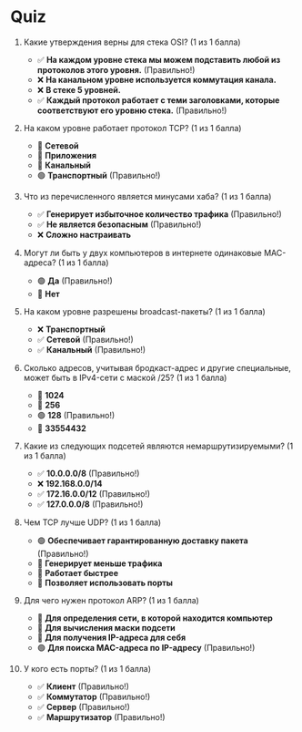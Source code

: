 # Quiz

1. Какие утверждения верны для стека OSI? (1 из 1 балла)
   * ✅ **На каждом уровне стека мы можем подставить любой из протоколов этого уровня.** (Правильно!)
   * ❌ **На канальном уровне используется коммутация канала.**
   * ❌ **В стеке 5 уровней.**
   * ✅ **Каждый протокол работает с теми заголовками, которые соответствуют его уровню стека.** (Правильно!)

   
2. На каком уровне работает протокол TCP? (1 из 1 балла)
   * 🔴 **Сетевой**
   * 🔴 **Приложения**
   * 🔴 **Канальный**
   * 🟢 **Транспортный** (Правильно!)


3. Что из перечисленного является минусами хаба? (1 из 1 балла)
   * ✅ **Генерирует избыточное количество трафика** (Правильно!)
   * ✅ **Не является безопасным** (Правильно!)
   * ❌ **Сложно настраивать**


4. Могут ли быть у двух компьютеров в интернете одинаковые MAC-адреса? (1 из 1 балла)
   * 🟢 **Да** (Правильно!)
   * 🔴 **Нет**


5. На каком уровне разрешены broadcast-пакеты? (1 из 1 балла)
   * ❌ **Транспортный**
   * ✅ **Сетевой** (Правильно!)
   * ✅ **Канальный** (Правильно!)


6. Сколько адресов, учитывая бродкаст-адрес и другие специальные, может быть в IPv4-сети с маской /25? (1 из 1 балла)
   * 🔴 **1024**
   * 🔴 **256**
   * 🟢 **128** (Правильно!)
   * 🔴 **33554432**


7. Какие из следующих подсетей являются немаршрутизируемыми? (1 из 1 балла)
   * ✅ **10.0.0.0/8** (Правильно!)
   * ❌ **192.168.0.0/14**
   * ✅ **172.16.0.0/12** (Правильно!)
   * ✅ **127.0.0.0/8** (Правильно!)


8. Чем TCP лучше UDP? (1 из 1 балла)
   * 🟢 **Обеспечивает гарантированную доставку пакета** (Правильно!)
   * 🔴 **Генерирует меньше трафика**
   * 🔴 **Работает быстрее**
   * 🔴 **Позволяет использовать порты**


9. Для чего нужен протокол ARP? (1 из 1 балла)
   * 🔴 **Для определения сети, в которой находится компьютер**
   * 🔴 **Для вычисления маски подсети**
   * 🔴 **Для получения IP-адреса для себя**
   * 🟢 **Для поиска MAC-адреса по IP-адресу** (Правильно!)


10. У кого есть порты? (1 из 1 балла)
    * ✅ **Клиент** (Правильно!)
    * ✅ **Коммутатор** (Правильно!)
    * ✅ **Сервер** (Правильно!)
    * ✅ **Маршрутизатор** (Правильно!)
